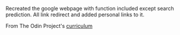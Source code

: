 Recreated the google webpage with function included except search prediction. All link redirect and added personal links to it.

From The Odin Project's [curriculum](http://www.theodinproject.com/courses/web-development-101/lessons/html-css)
